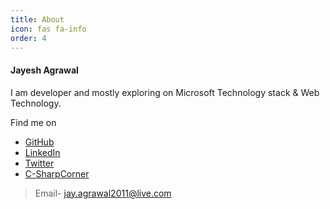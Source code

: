 ```yaml
---
title: About
icon: fas fa-info
order: 4
---
```

#### Jayesh Agrawal
I am developer and mostly exploring on Microsoft Technology stack & Web Technology.

Find me on
- [GitHub](https://github.com/JayeshAgrawal)
- [LinkedIn](https://www.linkedin.com/in/jayeshagrawal001/)
- [Twitter](https://twitter.com/JayeshAgrawal01)
- [C-SharpCorner](https://www.c-sharpcorner.com/members/jayesh-agrawal3)

> Email- jay.agrawal2011@live.com